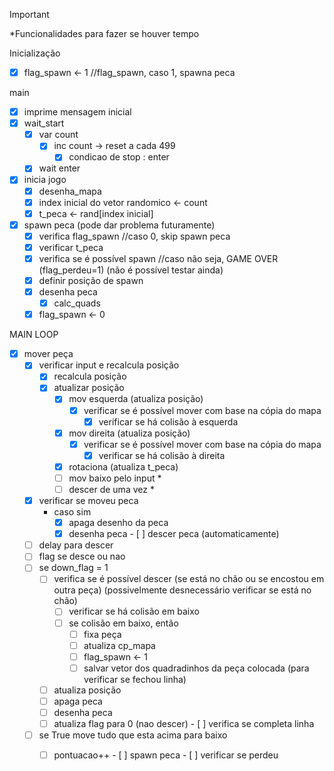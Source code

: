 
> [!IMPORTANT]
*Funcionalidades para fazer se houver tempo

Inicialização
- [x] flag_spawn <- 1 //flag_spawn, caso 1, spawna peca

main
- [x] imprime mensagem inicial 
- [x] wait_start
	- [x] var count 
		- [x] inc count -> reset a cada 499 
			- [x] condicao de stop : enter
	- [x] wait enter
- [x] inicia jogo
	- [x] desenha_mapa
	- [x] index inicial do vetor randomico <- count
	- [x] t_peca <- rand[index inicial]
- [x] spawn peca  (pode dar problema futuramente)
	- [x] verifica flag_spawn //caso 0, skip spawn peca
	- [x] verificar t_peca
	- [x] verifica se é possível spawn //caso não seja, GAME OVER (flag_perdeu=1) (não é possível testar ainda)
	- [x] definir posição de spawn
	- [x] desenha peca
		- [x] calc_quads
	- [x] flag_spawn <- 0

MAIN LOOP
   - [x] mover peça
		- [x] verificar input e recalcula posição
			- [x] recalcula posição
			- [x] atualizar posição
				- [x] mov esquerda (atualiza posição)
					- [x] verificar se é possível mover com base na cópia do mapa
                        - [x] verificar se há colisão à esquerda
				- [x] mov direita (atualiza posição)
					- [x] verificar se é possível mover com base na cópia do mapa
                        - [x] verificar se há colisão à direita
				- [x] rotaciona (atualiza t_peca)
				- [ ] mov baixo pelo input *
				- [ ] descer de uma vez *
		- [x] verificar se moveu peca
			- caso sim	
				- [x] apaga desenho da peca
				- [x] desenha peca
	- [ ] descer peca (automaticamente)
		- [ ] delay para descer
		- [ ] flag se desce ou nao
		- [ ] se down_flag = 1
			- [ ] verifica se é possível descer (se está no chão ou se encostou em outra peça) (possivelmente desnecessário verificar se está no chão)
                - [ ] verificar se há colisão em baixo
                - [ ] se colisão em baixo, então
                    - [ ] fixa peça
                    - [ ] atualiza cp_mapa
                    - [ ] flag_spawn <- 1
                    - [ ] salvar vetor dos quadradinhos da peça colocada (para verificar se fechou linha)
			- [ ] atualiza posição
			- [ ] apaga peca
			- [ ] desenha peca
			- [ ] atualiza flag para 0 (nao descer)
	- [ ] verifica se completa linha
		- [ ] se True move tudo que esta acima para baixo
			- [ ] pontuacao++
	- [ ] spawn peca
	- [ ] verificar se perdeu


